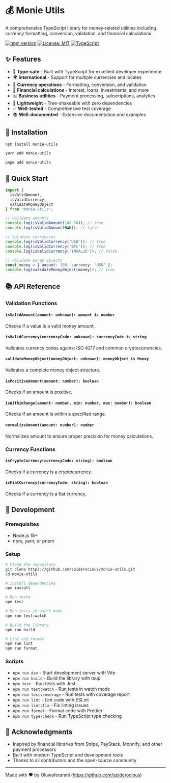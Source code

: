 # 💰 Monie Utils

A comprehensive TypeScript library for money-related utilities including currency formatting, conversion, validation, and financial calculations.

[![npm version](https://badge.fury.io/js/monie-utils.svg)](https://badge.fury.io/js/monie-utils)
[![License: MIT](https://img.shields.io/badge/License-MIT-yellow.svg)](https://opensource.org/licenses/MIT)
[![TypeScript](https://img.shields.io/badge/%3C%2F%3E-TypeScript-%230074c1.svg)](http://www.typescriptlang.org/)

## ✨ Features

- 🎯 **Type-safe** - Built with TypeScript for excellent developer experience
- 🌍 **International** - Support for multiple currencies and locales
- 💱 **Currency operations** - Formatting, conversion, and validation
- 🧮 **Financial calculations** - Interest, loans, investments, and more
- 📊 **Business utilities** - Payment processing, subscriptions, analytics
- 🚀 **Lightweight** - Tree-shakeable with zero dependencies
- ✅ **Well-tested** - Comprehensive test coverage
- 📚 **Well-documented** - Extensive documentation and examples

## 🚀 Installation

```bash
npm install monie-utils
```

```bash
yarn add monie-utils
```

```bash
pnpm add monie-utils
```

## 📖 Quick Start

```typescript
import { 
  isValidAmount, 
  isValidCurrency, 
  validateMoneyObject 
} from 'monie-utils';

// Validate amounts
console.log(isValidAmount(100.50)); // true
console.log(isValidAmount(NaN)); // false

// Validate currencies
console.log(isValidCurrency('USD')); // true
console.log(isValidCurrency('BTC')); // true
console.log(isValidCurrency('INVALID')); // false

// Validate money objects
const money = { amount: 100, currency: 'USD' };
console.log(validateMoneyObject(money)); // true
```


## 📚 API Reference

### Validation Functions

#### `isValidAmount(amount: unknown): amount is number`
Checks if a value is a valid money amount.

#### `isValidCurrency(currencyCode: unknown): currencyCode is string`
Validates currency codes against ISO 4217 and common cryptocurrencies.

#### `validateMoneyObject(moneyObject: unknown): moneyObject is Money`
Validates a complete money object structure.

#### `isPositiveAmount(amount: number): boolean`
Checks if an amount is positive.

#### `isWithinRange(amount: number, min: number, max: number): boolean`
Checks if an amount is within a specified range.

#### `normalizeAmount(amount: number): number`
Normalizes amount to ensure proper precision for money calculations.

### Currency Functions

#### `isCryptoCurrency(currencyCode: string): boolean`
Checks if a currency is a cryptocurrency.

#### `isFiatCurrency(currencyCode: string): boolean`
Checks if a currency is a fiat currency.

## 🧪 Development

### Prerequisites

- Node.js 18+
- npm, yarn, or pnpm

### Setup

```bash
# Clone the repository
git clone https://github.com/spiderocious/monie-utils.git
cd monie-utils

# Install dependencies
npm install

# Run tests
npm test

# Run tests in watch mode
npm run test:watch

# Build the library
npm run build

# Lint and format
npm run lint
npm run format
```

### Scripts

- `npm run dev` - Start development server with Vite
- `npm run build` - Build the library with tsup
- `npm test` - Run tests with Jest
- `npm run test:watch` - Run tests in watch mode
- `npm run test:coverage` - Run tests with coverage report
- `npm run lint` - Lint code with ESLint
- `npm run lint:fix` - Fix linting issues
- `npm run format` - Format code with Prettier
- `npm run type-check` - Run TypeScript type checking


## 🙏 Acknowledgments

- Inspired by financial libraries from Stripe, PayStack, Monnify, and other payment processors
- Built with modern TypeScript and development tools
- Thanks to all contributors and the open-source community

---

Made with ❤️ by Oluwaferanmi (https://github.com/spiderocious)
